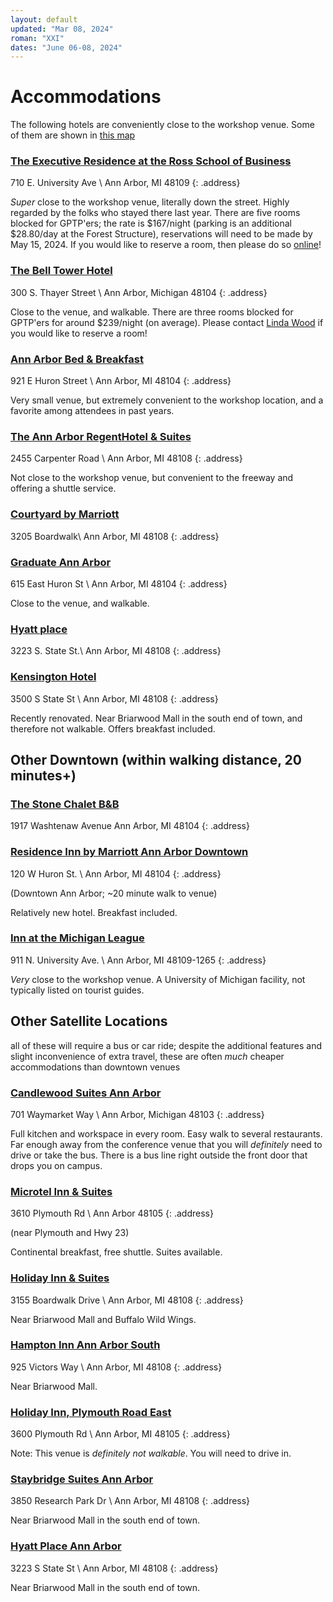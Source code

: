 ```yaml
---
layout: default
updated: "Mar 08, 2024"
roman: "XXI"
dates: "June 06-08, 2024"
---
```


# Accommodations

The following hotels are conveniently close to the workshop venue. Some of them are shown in [this map](https://www.google.com/maps/d/u/0/viewer?mid=1tHcZafajq_R5saxe4Pmtu1RxeUjO-MPX&ll=42.27876251803364%2C-83.7425372108465&z=16)

### [The Executive Residence at the Ross School of Business](https://www.acc-elandconferencecenter.com/)

710 E. University Ave \\
Ann Arbor, MI 48109
{: .address}

_Super_ close to the workshop venue, literally down the street. Highly regarded by the folks who stayed there last year. 
There are five rooms blocked for GPTP'ers; the rate is $167/night (parking is an additional $28.80/day at the Forest Structure), reservations will need to be made by May 15, 2024. If you would like to reserve a room, then please do so [online](https://bookings.travelclick.com/76008?groupID=4273830&hotelID=76008#/guestsandrooms)!

### [The Bell Tower Hotel](https://www.belltowerhotel.com)

300 S. Thayer Street \\
Ann Arbor, Michigan 48104
{: .address}

Close to the venue, and walkable.
There are three rooms blocked for GPTP'ers for around $239/night (on average). Please contact [Linda Wood](mailto:linmwood@umich.edu) if you would like to reserve a room!

### [Ann Arbor Bed & Breakfast](http://annarborbedandbreakfast.com)

921 E Huron Street \\
Ann Arbor, MI 48104
{: .address}

Very small venue, but extremely convenient to the workshop location, and a favorite among attendees in past years. 

### [The Ann Arbor RegentHotel & Suites](https://annarborregent.com)

2455 Carpenter Road \\
Ann Arbor, MI 48108
{: .address}

Not close to the workshop venue, but convenient to the freeway and offering a shuttle service. 

### [Courtyard by Marriott](https://www.marriott.com/en-us/hotels/arbch-courtyard-ann-arbor/overview/?scid=f2ae0541-1279-4f24-b197-a979c79310b0)

3205 Boardwalk\\
Ann Arbor, MI 48108
{: .address}

### [Graduate Ann Arbor](https://graduatehotels.com/ann-arbor)

615 East Huron St \\
Ann Arbor, MI 48104
{: .address}

Close to the venue, and walkable.

### [Hyatt place](https://www.hyatt.com/en-US/hotel/michigan/hyatt-place-ann-arbor/dtwza?src=corp_lclb_gmb_seo_dtwza)

3223 S. State St.\\
Ann Arbor, MI 48108
{: .address}

### [Kensington Hotel](http://www.kcourtaa.com)

3500 S State St \\
Ann Arbor, MI 48108
{: .address}

Recently renovated. Near Briarwood Mall in the south end of town, and therefore not walkable. 
Offers breakfast included.


## Other Downtown (within walking distance, 20 minutes+)

### [The Stone Chalet B&B](https://www.stonechalet.com/) 

1917 Washtenaw Avenue
Ann Arbor, MI 48104
{: .address}

### [Residence Inn by Marriott Ann Arbor Downtown](http://www.marriott.com/hotels/travel/arbdt-residence-inn-ann-arbor-downtown)

120 W Huron St. \\
Ann Arbor, MI 48104
{: .address}

(Downtown Ann Arbor; ~20 minute walk to venue)

Relatively new hotel. Breakfast included.

### [Inn at the Michigan League](https://uunions.umich.edu/league/inn)

911 N. University Ave. \\
Ann Arbor, MI  48109-1265
{: .address}

*Very* close to the workshop venue. A University of Michigan facility, not typically listed on tourist guides.

## Other Satellite Locations

all of these will require a bus or car ride; despite the additional features and slight inconvenience of extra travel, these are often _much_ cheaper accommodations than downtown venues


### [Candlewood Suites Ann Arbor](http://www.ihg.com/candlewood/hotels/us/en/ann-arbor/dttaa/hoteldetail)

701 Waymarket Way \\
Ann Arbor, Michigan 48103
{: .address}

Full kitchen and workspace in every room. Easy walk to several restaurants. Far enough away from the conference venue that you will _definitely_ need to drive or take the bus. There is a bus line right outside the front door that drops you on campus.

### [Microtel Inn & Suites](http://microtelinn.com)

3610 Plymouth Rd \\
Ann Arbor 48105
{: .address}

(near Plymouth and Hwy 23)

Continental breakfast, free shuttle. Suites available.

### [Holiday Inn & Suites](http://www.ihg.com/holidayinn/hotels/us/en/ann-arbor/arbep/hoteldetail)

3155 Boardwalk Drive \\
Ann Arbor, MI 48108
{: .address}

Near Briarwood Mall and Buffalo Wild Wings.

### [Hampton Inn Ann Arbor South](http://www.annarborsouth.hamptoninn.com)

925 Victors Way \\
Ann Arbor, MI 48108
{: .address}

Near Briarwood Mall.

### [Holiday Inn, Plymouth Road East](http://www.hiannarbor.com)

3600 Plymouth Rd \\
Ann Arbor, MI 48105
{: .address}

Note: This venue is _definitely not walkable_. You will need to drive in.

### [Staybridge Suites Ann Arbor](https://www.ihg.com/staybridge/hotels/us/en/ann-arbor/arbsb/hoteldetail)

3850 Research Park Dr \\
Ann Arbor, MI 48108
{: .address}

Near Briarwood Mall in the south end of town.

### [Hyatt Place Ann Arbor](https://annarbor.place.hyatt.com/en/hotel/home.html)

3223 S State St \\
Ann Arbor, MI 48108
{: .address}

Near Briarwood Mall in the south end of town.
